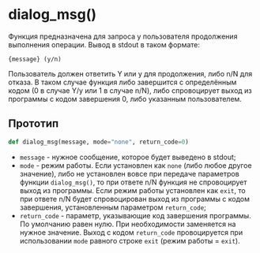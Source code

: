 # dialog_msg()

Функция предназначена для запроса у пользователя продолжения выполнения операции. Вывод в stdout в таком формате:

```
{message} (y/n) 
```

Пользователь должен ответить Y или y для продолжения, либо n/N для отказа. В таком случае функция либо завершится с определённым кодом (0 в случае Y/y или 1 в случае n/N), либо спровоцирует выход из программы с кодом завершения 0, либо указанным пользователем.

## Прототип

```python
def dialog_msg(message, mode="none", return_code=0)
```

- `message` - нужное сообщение, которое будет выведено в stdout;
- `mode` - режим работы. Если установлен как `none` (либо любое другое значение), либо не установлен вовсе при передаче параметров функции `dialog_msg()`, то при ответе n/N функция не спровоцирует выход из программы. Если режим работы установлен как `exit`, то при ответе n/N будет спровоцирован выход из программы с кодом завершения, установленным параметром `return_code`;
- `return_code` - параметр, указывающие код завершения программы. По умолчанию равен нулю. При необходимости заменяется на нужное значение. Выход с кодом `return_code` провоцируется при использовании `mode` равного строке `exit` (режим работы = `exit`).

